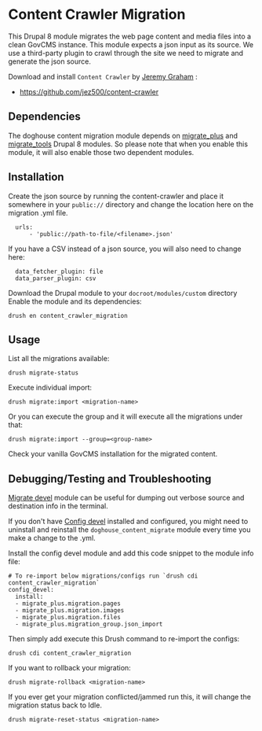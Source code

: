# Content Crawler Migration 

This Drupal 8 module migrates the web page content and media files into a clean GovCMS instance. This module
expects a json input as its source. We use a third-party plugin to crawl through the site we need to migrate and generate the json source.  

Download and install `Content Crawler` by [Jeremy Graham](https://jez.me) :
 - https://github.com/jez500/content-crawler 


## Dependencies 

The doghouse content migration module depends on [migrate_plus](https://www.drupal.org/project/migrate_plus) and [migrate_tools](https://www.drupal.org/project/migrate_plus) Drupal 8 modules. So please
note that when you enable this module, it will also enable those two dependent modules. 

## Installation

Create the json source by running the content-crawler and place it somewhere in your `public://` directory
and change the location here on the migration .yml file.

```
  urls:
      - 'public://path-to-file/<filename>.json'      
```

If you have a CSV instead of a json source, you will also need to change here:
 
 
```
  data_fetcher_plugin: file
  data_parser_plugin: csv
```

Download the Drupal module to your `docroot/modules/custom` directory
Enable the module and its dependencies:

```
drush en content_crawler_migration
``` 

## Usage

List all the migrations available:
```
drush migrate-status
```

Execute individual import:
```
drush migrate:import <migration-name>
```

Or you can execute the group and it will execute all the migrations under that:

```
drush migrate:import --group=<group-name>
```

Check your vanilla GovCMS installation for the migrated content.

## Debugging/Testing and Troubleshooting

[Migrate devel](https://www.drupal.org/project/migrate_devel) module can be useful for dumping out verbose source and destination info in the terminal.


If you don't have [Config devel](https://www.drupal.org/project/config_devel) installed and configured,
you might need to uninstall and reinstall the `doghouse_content_migrate` module every time you make a change to the .yml.

Install the config devel module and add this code snippet to the module info file:

```
# To re-import below migrations/configs run `drush cdi content_crawler_migration`
config_devel:
  install:
  - migrate_plus.migration.pages
  - migrate_plus.migration.images
  - migrate_plus.migration.files
  - migrate_plus.migration_group.json_import
```  
Then simply add execute this Drush command to re-import the configs:

```
drush cdi content_crawler_migration
``` 

 
If you want to rollback your migration:
```
drush migrate-rollback <migration-name>
```

If you ever get your migration conflicted/jammed run this, it will change the migration status back to Idle.

```
drush migrate-reset-status <migration-name>
```   

 
 
 
 
  
